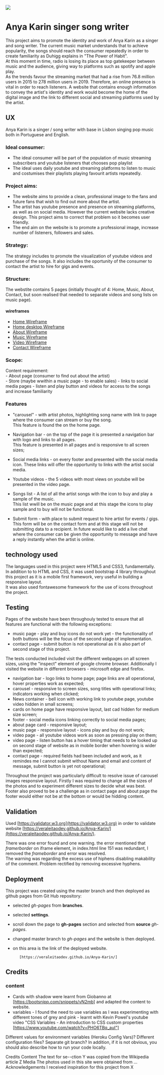 <img src="assets/images/logo.jpg" style="margin: 0;">

# Anya Karin singer song writer

This project aims to promote the identity and work of Anya Karin as a singer and song writer. The current music market understands that to achieve popularity, the songs should reach the consumer repeatedly in order to create familiarity as Duhigg explains in "The Power of Habit".  
At this moment in time, radio is losing its place as top gatekeeper between music and the audience, giving way to platforms such as spotify and apple play.  
As the trends favour the streaming market that had a rise from 76.8 million users in 2015 to 278 million users in 2019. Therefore, an online presence is vital in order to reach listeners. A website that contains enough information to convey the artist's identity and work would become the home of the digital image and the link to different social and streaming platforms used by the artist.</p>


## UX

Anya Karin is a singer / song writer with base in Lisbon singing pop music both in Portuguese and English.

### Ideal consumer:
  * The ideal consumer will be part of the population of music streaming subscribers and youtube listeners that chooses pop playlist
  * The ideal uses daily youtube and streaming platforms to listen to music and costumises their playlists playing favourit artists repeatedly.   

 ### Project aims: 
  * The website aims to provide a clean, professional image to the fans and future fans that wish to find out more about the artist.  
  * The artist has youtube presence and presence on streaming platforms, as well as on social media. However the current website lacks creative design. This project aims to correct that problem so it becomes user friendly.
  * The end aim on the website is to promote a professional image, increase number of listeners, followers and sales.

 ### Strategy:  
  The strategy includes to promote the visualization of youtube videos and purchase of the songs. It also includes the oportunity of the consumer to contact the artist to hire for gigs and events.

### Structure:  
  The webstite contains 5 pages (initially thought of 4: Home, Music, About, Contact, but soon realised that needed to separate videos and song lists on music page).
   
   #### wireframes
  * [Home Wireframe](/assets/images/Wireframes/1.homepage.jpg)
  * [Home desktop Wireframe](/assets/images/Wireframes/2.homepage.desktop.jpg)
  * [About Wireframe](/assets/images/Wireframes/4.aboutpage.jpg)
  * [Music Wireframe](/assets/images/Wireframes/6.musicpage.jpg)
  * [Video Wireframe](/assets/images/Wireframes/3.video.jpg)
  * [Contact Wireframe](/assets/images/Wireframes/6.contact.jpg)


### Scope:
Content requirement:  
     - About page (consumer to find out about the artist)  
     - Store (maybe wwithin a music page - to enable sales)
     - links to social media pages
     - listen and play button and videos for access to the songs and increase familiarity


### Features
  * "carousel" - with artist photos, highlighting song name with link to page where the consumer can stream or buy the song.  
     This feature is found the on the home page.
  
  * Navigation bar - on the top of the page it is presented a navigation bar with logo and links to all pages.  
     This feature is presented in all pages and is responsive to all screen sizes;

  * Social media links - on every footer and presented with the social media icon.
     These links will offer the opportunity to links with the artist social media.
     
  * Youtube videos - the 5 videos with most views on youtube will be presented in the video page.

  * Songs list - A list of all the artist songs with the icon to buy and play a sample of the music.  
     This list wwill be on the music page and at this stage the icons to play sample and to buy will not be functional.

  * Submit form - with place to submit request to hire artist for events / gigs.  
     This form will be on the contact form and at this stage will not be submitting data to a recipient.
     In future would like to add a live chat where the consumer can be given the opportunity to message and have a reply instantly when the artist is online.

## technology used
The languages used in this project were HTML5 and CSS3, fundamentally. In addition to to HTML and CSS, it was used bootstrap 4 library throughout this project as it is a mobile first framework, very useful in building a responsive layout.  
It was also used fontawesome framework for the use of icons throughout the project.


## Testing
Pages of the website have been throughouly tested to ensure that all features are functional with the following exceptions:
  * music page - play and buy icons do not work yet - the functionality of both buttons will be the focus of the second stage of implementation.
  * contact page - submit button is not operational as it is also part of second stage of this project.


The tests conducted included visit the different webpages on all screen sizes, using the "inspect" element of google chrome browser. Additionally I visited the website in different browsers - microsoft edge and firefox.  
  * navigation bar - logo links to home page; page links are all operational, hover properties work as expected;
  * carousel - responsive to screen sizes, song titles with operational links; indicators working when clicked;
  * News container - bell icon with working link to youtube page, youtube video hidden in small screens;
  * cards on home page have responsive layout, last cad hidden for medium size screen;
  * footer - social media icons linking correctly to social media pages;
  * about page card - responsive layout;
  * music page - responsive layout - icons play and buy do not work;
  * video page - all youtube videos work as soon as pressing play on them;
  * video page - listen button has a hover timing that needs to be looked up on second stage of website as in mobile border when hovering is wider than expected;
  * contact page - required fields had been included and work, as it remindes me I cannot submit without Name and email and content of message, submit button is yet not operational;

Throughout the project was particularly difficult to resolve issue of carousel images responsive layout. Firstly I was required to change all the sizes of the photos and to experiment
different sizes to decide what was best.  
Footer also proved to be a challenge as in contact page and about page the footer would either not be at the bottom or would be hidding content. 



## Validation

Used [https://validator.w3.org](https://validator.w3.org) in order to validate website [https://veraleitaodev.github.io/Anya-Karin/](https://veraleitaodev.github.io/Anya-Karin/).

There was one error found and one warning. the error mentioned that *framerborder* on iframe element, in index.html line 151 was redundant, I removed the *frameborder* and error was resolved.  
The warning was regarding the excess use of hiphens disabling makability of the comment. Problem rectified by removing excessive hyphens.

## Deployment

This project was created using the master branch and then deployed as github pages from Git Hub repository:

  * selected _gh-pages_ from __branches__.
  * selected __settings__.
  * scroll down the page to __gh-pages__ section and selected from __source__ *gh-pages*.
  * changed master branch to *gh-pages* and the website is then deployed.
  * on this area is the link of the deployed website.

           [https://veraleitaodev.github.io/Anya-Karin/]
 
## Credits

### content
  * Cards with shadow were learnt from Giobanno at [https://bootsnipp.com/snippets/vN2mb] and adapted the content to website.
  * variables - I found the need to use variables as I was experimenting with  different tones of grey and pink - learnt with Kevin Powel's youtube video 
    "CSS Variables - An introduction to CSS custom properties [https://www.youtube.com/watch?v=PHO6TBq_auI"]

Different values for environment variables (Heroku Config Vars)?
Different configuration files?
Separate git branch?
In addition, if it is not obvious, you should also describe how to run your code locally.

Credits
Content
The text for se--ction Y was copied from the Wikipedia article Z
Media
The photos used in this site were obtained from ...
Acknowledgements
I received inspiration for this project from X

